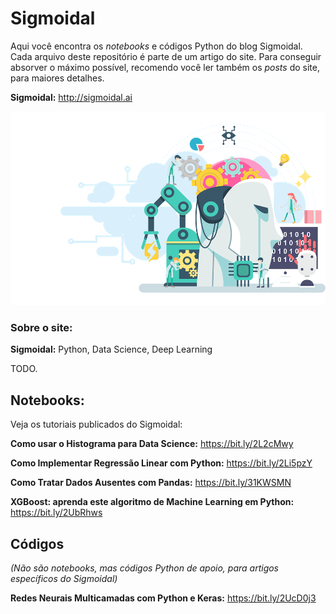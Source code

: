 # Sigmoidal

Aqui você encontra os *notebooks* e códigos Python do blog Sigmoidal. Cada arquivo deste repositório é parte de um artigo do site. Para conseguir absorver o máximo possível, recomendo você ler também os *posts* do site, para maiores detalhes.

**Sigmoidal:** http://sigmoidal.ai

![Sigmoida, blog sobre Python, Data Science e Deep LEarning](img/index.png)

### Sobre o site:

**Sigmoidal:** Python, Data Science, Deep Learning

TODO.

## Notebooks:
Veja os tutoriais publicados do Sigmoidal:

**Como usar o Histograma para Data Science:** https://bit.ly/2L2cMwy

**Como Implementar Regressão Linear com Python:** https://bit.ly/2Li5pzY

**Como Tratar Dados Ausentes com Pandas:** https://bit.ly/31KWSMN

**XGBoost: aprenda este algoritmo de Machine Learning em Python:** https://bit.ly/2UbRhws

## Códigos
*(Não são notebooks, mas códigos Python de apoio, para artigos específicos do Sigmoidal)*

**Redes Neurais Multicamadas com Python e Keras:** https://bit.ly/2UcD0j3



